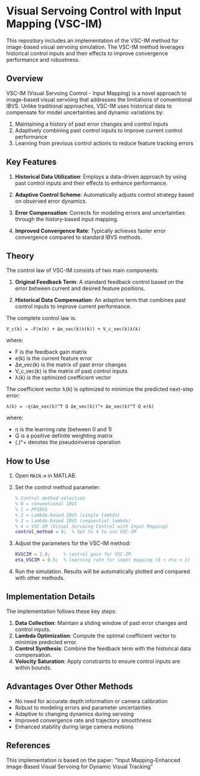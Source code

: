 # Visual Servoing Control with Input Mapping (VSC-IM)

This repository includes an implementation of the VSC-IM method for image-based visual servoing simulation. The VSC-IM method leverages historical control inputs and their effects to improve convergence performance and robustness.

## Overview

VSC-IM (Visual Servoing Control - Input Mapping) is a novel approach to image-based visual servoing that addresses the limitations of conventional IBVS. Unlike traditional approaches, VSC-IM uses historical data to compensate for model uncertainties and dynamic variations by:

1. Maintaining a history of past error changes and control inputs
2. Adaptively combining past control inputs to improve current control performance 
3. Learning from previous control actions to reduce feature tracking errors

## Key Features

1. **Historical Data Utilization**: Employs a data-driven approach by using past control inputs and their effects to enhance performance.

2. **Adaptive Control Scheme**: Automatically adjusts control strategy based on observed error dynamics.

3. **Error Compensation**: Corrects for modeling errors and uncertainties through the history-based input mapping.

4. **Improved Convergence Rate**: Typically achieves faster error convergence compared to standard IBVS methods.

## Theory

The control law of VSC-IM consists of two main components:

1. **Original Feedback Term**: A standard feedback control based on the error between current and desired feature positions.

2. **Historical Data Compensation**: An adaptive term that combines past control inputs to improve current performance.

The complete control law is:

```
V_c(k) = -F(e(k) + Δe_vec(k)λ(k)) + V_c_vec(k)λ(k)
```

where:
- F is the feedback gain matrix
- e(k) is the current feature error
- Δe_vec(k) is the matrix of past error changes
- V_c_vec(k) is the matrix of past control inputs
- λ(k) is the optimized coefficient vector

The coefficient vector λ(k) is optimized to minimize the predicted next-step error:

```
λ(k) = -η(Δe_vec(k)^T Q Δe_vec(k))^+ Δe_vec(k)^T Q e(k)
```

where:
- η is the learning rate (between 0 and 1)
- Q is a positive definite weighting matrix
- (.)^+ denotes the pseudoinverse operation

## How to Use

1. Open `MAIN.m` in MATLAB.

2. Set the control method parameter:
   ```matlab
   % Control method selection
   % 0 = conventional IBVS
   % 1 = PPIBVS
   % 2 = Lambda-based IBVS (single lambda)
   % 3 = Lambda-based IBVS (sequential lambda)
   % 4 = VSC-IM (Visual Servoing Control with Input Mapping)
   control_method = 4;  % Set to 4 to use VSC-IM
   ```

3. Adjust the parameters for the VSC-IM method:
   ```matlab
   KVSCIM = 1.0;     % control gain for VSC-IM
   eta_VSCIM = 0.5;  % learning rate for input mapping (0 < eta < 1)
   ```

4. Run the simulation. Results will be automatically plotted and compared with other methods.

## Implementation Details

The implementation follows these key steps:

1. **Data Collection**: Maintain a sliding window of past error changes and control inputs.
2. **Lambda Optimization**: Compute the optimal coefficient vector to minimize predicted error.
3. **Control Synthesis**: Combine the feedback term with the historical data compensation.
4. **Velocity Saturation**: Apply constraints to ensure control inputs are within bounds.

## Advantages Over Other Methods

- No need for accurate depth information or camera calibration
- Robust to modeling errors and parameter uncertainties
- Adaptive to changing dynamics during servoing
- Improved convergence rate and trajectory smoothness
- Enhanced stability during large camera motions

## References

This implementation is based on the paper:
"Input Mapping-Enhanced Image-Based Visual Servoing for Dynamic Visual Tracking" 
